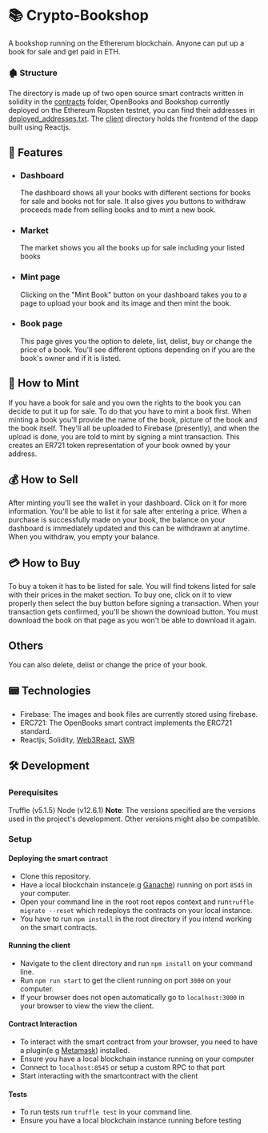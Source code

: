 #  📚 Crypto-Bookshop
A bookshop running on the Ethererum blockchain. Anyone can put up a book for sale and get paid in ETH.

### 🏚 Structure
The directory is made up of two open source smart contracts written in solidity in the [contracts](https://github.com/nonseodion/Crypto-Bookshop/tree/master/contracts) folder, OpenBooks and Bookshop currently deployed on the Ethereum Ropsten testnet, you can find their addresses in [deployed_addresses.txt](https://github.com/nonseodion/Crypto-Bookshop/blob/master/deployed_addresses.txt). 
The [client](https://github.com/nonseodion/Crypto-Bookshop/tree/master/client) directory holds the frontend of the dapp built using Reactjs.

##  🎉 Features
- ### Dashboard
  The dashboard shows all your books with different sections for books for sale and books not for sale. It also gives you buttons to withdraw proceeds made from selling books and to mint a new book.

- ### Market
  The market shows you all the books up for sale including your listed books
 
- ### Mint page
  Clicking on the "Mint Book" button on your dashboard takes you to a page to upload your book and its image and then mint the book.
  
- ### Book page
  This page gives you the option to delete, list, delist, buy or change the price of a book. You'll see different options depending on if you are the book's owner and if it is listed.
 

## 🔖 How to Mint
If you have a book for sale and you own the rights to the book you can decide to put it up for sale. To do that you have to mint a book first. When minting a book you'll provide the name of the book, picture of the book and the book itself. They'll all be uploaded to Firebase (presently), and when the upload is done, you are told to mint by signing a mint transaction. This creates an ER721 token representation of your book owned by your address.

## 💰 How to Sell
After minting you'll see the wallet in your dashboard. Click on it for more information. You'll be able to list it for sale after entering a price. When a purchase is successfully made on your book, the balance on your dashboard is immediately updated and this can be withdrawn at anytime. When you withdraw, you empty your balance.

## 💳 How to Buy
To buy a token it has to be listed for sale. You will find tokens listed for sale with their prices in the maket section. To buy one, click on it to view properly then select the buy button before signing a transaction. When your transaction gets confirmed, you'll be shown the download button. You must download the book on that page as you won't be able to download it again.

## Others
You can also delete, delist or change the price of your book.

## 📟 Technologies
- Firebase: The images and book files are currently stored using firebase.
- ERC721: The OpenBooks smart contract implements the ERC721 standard.
- Reactjs, Solidity, [Web3React](https://github.com/NoahZinsmeister/web3-react), [SWR](https://swr.vercel.app/getting-started)


## 🛠 Development
### Perequisites
Truffle (v5.1.5)
Node (v12.6.1)
**Note**: The versions specified are the versions used in the project's development. Other versions might also be compatible.

### Setup
#### Deploying the smart contract
- Clone this repository.
- Have a local blockchain instance(e.g [Ganache](https://www.trufflesuite.com/ganache)) running on port `8545` in your computer.
- Open your command line in the root root repos context and run`truffle migrate --reset` which redeploys the contracts on your local instance. 
- You have to run `npm install` in the root directory if you intend working on the smart contracts.

#### Running the client
- Navigate to the client directory and run `npm install` on your command line.
- Run `npm run start` to get the client running on port `3000` on your computer.
- If your browser does not open automatically go to `localhost:3000` in your browser to view the view the client.

#### Contract Interaction
- To interact with the smart contract from your browser, you need to have a plugin(e.g [Metamask](https://metamask.io/)) installed.
- Ensure you have a local blockchain instance running on your computer 
- Connect to `localhost:8545` or setup a custom RPC to that port
- Start interacting with the smartcontract with the client

#### Tests
- To run tests run `truffle test` in your command line.
- Ensure you have a local blockchain instance running before testing




